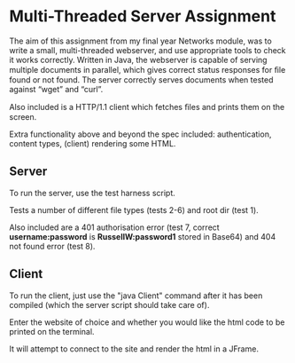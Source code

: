 # Multi-Threaded Server Assignment

The aim of this assignment from my final year Networks module, was to write a small, multi-threaded webserver, and use appropriate tools to check it works correctly. Written in Java, the webserver is capable of serving multiple documents in parallel, which gives correct status responses for ﬁle found or not found. The server correctly serves documents when tested against “wget” and “curl”.

Also included is a HTTP/1.1 client which fetches ﬁles and prints them on the screen.

Extra functionality above and beyond the spec included: authentication, content types, (client) rendering some HTML.


## Server

To run the server, use the test harness script.

Tests a number of different file types (tests 2-6) and root dir (test 1).

Also included are a 401 authorisation error (test 7, correct **username:password** is **RussellW:password1** stored in Base64) and 404 not found error (test 8).


## Client

To run the client, just use the "java Client" command after it has been compiled (which the server script should take care of).

Enter the website of choice and whether you would like the html code to be printed on the terminal.

It will attempt to connect to the site and render the html in a JFrame.